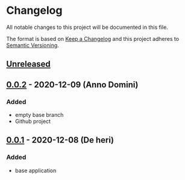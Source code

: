 # Changelog
All notable changes to this project will be documented in this file.

The format is based on [Keep a Changelog](http://keepachangelog.com/en/1.0.0/)
and this project adheres to [Semantic Versioning](http://semver.org/spec/v2.0.0.html).

## [Unreleased]

## [0.0.2] - 2020-12-09 (Anno Domini)

### Added

- empty base branch
- Github project

## [0.0.1] - 2020-12-08 (De heri)

### Added

- base application

[Unreleased]: https://github.com/christiansiewert/rooster/compare/v0.0.2...rooster-develop
[0.0.2]: https://github.com/christiansiewert/rooster/compare/v0.0.1...v0.0.2
[0.0.1]: https://github.com/christiansiewert/rooster/releases/tag/v0.0.1
